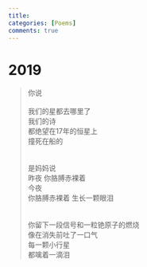 ```yaml
---
title: 
categories: [Poems]
comments: true
---
```

# 2019
>你说<BR><BR>
我们的星都去哪里了<BR>我们的诗<BR>都绝望在17年的恒星上<BR>撞死在船的<BR><BR><BR>是妈妈说<BR>昨夜 你胳膊赤裸着<BR>今夜<BR>你胳膊赤裸着 生长一颗眼泪<BR><BR><BR>你留下一段信号和一粒铯原子的燃烧<BR>像在消失前吐了一口气<BR>每一颗小行星<BR>都噙着一滴泪


